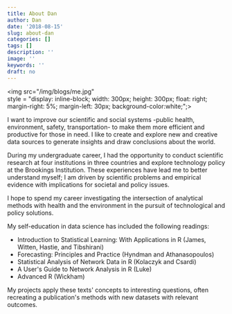 ```yaml
---
title: About Dan
author: Dan
date: '2018-08-15'
slug: about-dan
categories: []
tags: []
description: ''
image: ''
keywords: ''
draft: no
---
```



<img src="/img/blogs/me.jpg"  
      style = "display: inline-block; width: 300px; height: 300px;
      float: right; margin-right: 5%; margin-left: 30px;
     background-color:white;";>


I want to improve our scientific and social systems -public health, environment, safety, transportation- to make them more efficient and productive for those in need. I like to create and explore new and creative data sources to generate insights and draw conclusions about the world. 

During my undergraduate career, I had the opportunity to conduct scientific research at four institutions in three countries and explore technology policy at the Brookings Institution. These experiences have lead me to better understand myself; I am driven by scientific problems and empirical evidence with implications for societal and policy issues.

I hope to spend my career investigating the intersection of analytical methods with health and the environment in the pursuit of technological and policy solutions.

My self-education in data science has included the following readings: 

* Introduction to Statistical Learning: With Applications in R (James, Witten, Hastie, and Tibshirani)
* Forecasting: Principles and Practice (Hyndman and Athanasopoulos)
* Statistical Analysis of Network Data in R (Kolaczyk and Csardi)
* A User's Guide to Network Analysis in R (Luke)
* Advanced R (Wickham)

My projects apply these texts' concepts to interesting questions, often recreating a publication's methods with new datasets with relevant outcomes.

